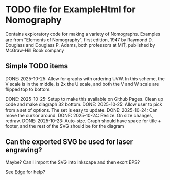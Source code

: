# TODO file for ExampleHtml for Nomography

Contains exploratory code for making a variety of Nomographs. Examples are from "Elements of Nomography", first edition, 1947 by Raymond D. Douglass and Douglass P. Adams, both professors at MIT, published by McGraw-Hill Book company

## Simple TODO items

DONE: 2025-10-25: Allow for graphs with ordering UVW. In this scheme, the V scale is in the middle, is 2x the U scale, and both the V and W scale are flipped top to bottom.

DONE: 2025-10-25: Setup to make this available on Github Pages. Clean up code and make diagraph 32 bottom.
DONE: 2025-10-25: Allow user to pick from a set of options. The set is easy to update.
DONE: 2025-10-24: Can move the cursor around.
DONE: 2025-10-24: Resize. On size changes, redraw.
DONE: 2025-10-23: Auto-size. Graph should have space for title + footer, and the rest of the SVG should be for the diagram

## Can the exported SVG be used for laser engraving?

Maybe? Can I import the SVG into Inkscape and then exort EPS?

See [Edge](https://blogs.windows.com/msedgedev/2024/07/11/seamless-svg-copy-paste-on-the-web/) for help?